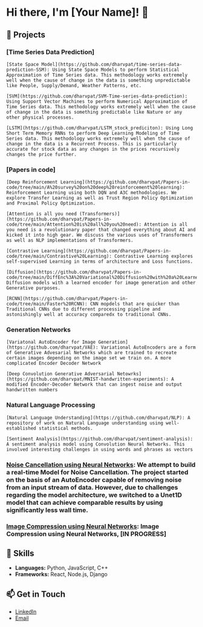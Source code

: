 # Hi there, I'm [Your Name]! 👋

## 🚀 Projects

### [Time Series Data Prediction]

    [State Space Model](https://github.com/dharvpat/time-series-data-prediction-SSM): Using State Space Models to perform Statistical Approximation of Time Series data. This methodology works extremely well when the cause of change in the data is something unpredictable like People, Supply/Demand, Weather Patterns, etc.

    [SVM](https://github.com/dharvpat/SVM-Time-series-data-prediction): Using Support Vector Machines to perform Numerical Approximation of Time Series data. This methodology works extremely well when the cause of change in the data is something predictable like Nature or any other physical processes.

    [LSTM](https://github.com/dharvpat/LSTM_stock_prediciton): Using Long Short Term Memory RNNs to perform Deep Learning Modeling of Time Series data. This methodology works extremely well when the cause of change in the data is a Recurrent Process. This is particularly accurate for stock data as any changes in the prices recursively changes the price further.


### [Papers in code]

    [Deep Reinforcement Learning](https://github.com/dharvpat/Papers-in-code/tree/main/A%20survey%20on%20deep%20reinforcement%20learning): Reinforcement Learning using both DQN and A3C methodologies. We explore Transfer Learning as well as Trust Region Policy Optimization and Proximal Policy Optimization.

    [Attention is all you need (Transformers)](https://github.com/dharvpat/Papers-in-code/tree/main/Attention%20is%20all%20you%20need): Attention is all you need is a revolutionary paper that changed everything about AI and kicked it into high gear. We discuss the various uses of Transformers as well as NLP implementations of Transformers.

    [Contrastive Learning](https://github.com/dharvpat/Papers-in-code/tree/main/Contrastive%20Learning): Contrastive Learning explores self-supervised Learning in terms of architecture and Loss functions.

    [Diffusion](https://github.com/dharvpat/Papers-in-code/tree/main/DiffEnc%3A%20Variational%20Diffusion%20with%20a%20Learned%20Encoder): Diffusion models with a learned encoder for image generation and other Generative purposes.

    [RCNN](https://github.com/dharvpat/Papers-in-code/tree/main/Faster%20RCNN): CNN mopdels that are quicker than Traditional CNNs due to different processing pipeline and astonishingly well at accuracy comparedx to traditional CNNs.

### Generation Networks

    [Variatonal AutoEncoder for Image Generation](https://github.com/dharvpat/VAE): Variational AutoEncoders are a form of Generative Advesarial Networks which are trained to recreate certain images depending on the image set we train on. A more complicated Encoder Decoder Network

    [Deep Convolution Generative Adversarial Netowrks](https://github.com/dharvpat/MNIST-handwritten-experiments): A modified Encoder-Decoder Network that can ingest noise and output handwritten numbers

### Natural Language Processing

    [Natural Language Understanding](https://github.com/dharvpat/NLP): A repository of work on Natural Language understanding using well-established statistical methods.

    [Sentiment Analysis](https://github.com/dharvpat/sentiment-analysis): A sentiment analysis model using Convolution Neural Networks. This involved interesting challenges in using words and phrases as vectors

### [Noise Cancellation using Neural Networks](https://github.com/dharvpat/Denoising-AutoEncoder): We attempt to build a real-time Model for Noise Cancellation. The project started on the basis of an AutoEncoder capable of removing noise from an input stream of data. However, due to challenges regarding the model architecture, we switched to a Unet1D model that can achieve comparable results by using significantly less wall time. 

### [Image Compression using Neural Networks](https://github.com/dharvpat/image): Image Compression using Neural Networks, [IN PROGRESS]

## 💼 Skills

- **Languages:** Python, JavaScript, C++
- **Frameworks:** React, Node.js, Django

## 📫 Get in Touch

- [LinkedIn](https://www.linkedin.com/in/yourprofile)
- [Email](mailto:youremail@example.com)
